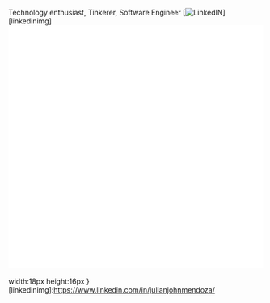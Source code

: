Technology enthusiast, Tinkerer, Software Engineer [![LinkedIN][linkedinlink]][linkedinimg]
![Metrics](https://github.com/julianmendoza/julianmendoza/blob/main/github-metrics.svg)

[linkedinlink]:https://www.vectorlogo.zone/logos/linkedin/linkedin-icon.svg
[linkedinlink]:{
width:18px
height:16px
}
[linkedinimg]:https://www.linkedin.com/in/julianjohnmendoza/
